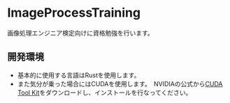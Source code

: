 # ImageProcessTraining
 画像処理エンジニア検定向けに資格勉強を行います。

## 開発環境
- 基本的に使用する言語はRustを使用します。
- また気分が乗った場合にはCUDAを使用します。　NVIDIAの公式から[CUDA Tool Kit](https://developer.nvidia.com/cuda-toolkit)をダウンロードし、インストールを行なってください。